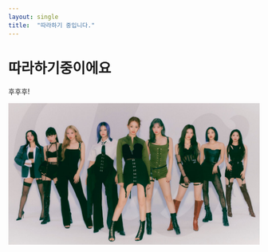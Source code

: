 ```yaml
---
layout: single
title:  "따라하기 중입니다."
---
```


# 따라하기중이에요

후후후!

![30000785929_1280](../images/2023-02-03-first/30000785929_1280.jpg)
